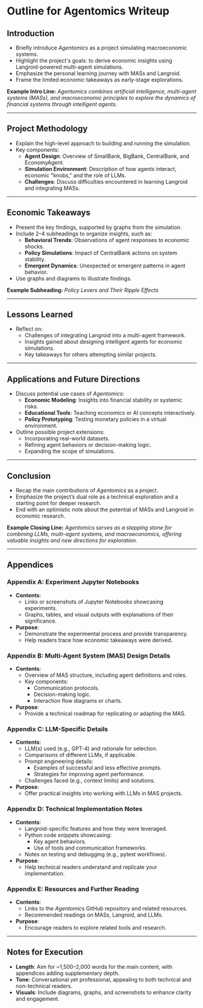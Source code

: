 # Outline for Agentomics Writeup

## Introduction
- Briefly introduce *Agentomics* as a project simulating macroeconomic systems.
- Highlight the project's goals: to derive economic insights using Langroid-powered multi-agent simulations.
- Emphasize the personal learning journey with MASs and Langroid.
- Frame the limited economic takeaways as early-stage explorations.

**Example Intro Line:**
*Agentomics combines artificial intelligence, multi-agent systems (MASs), and macroeconomic principles to explore the dynamics of financial systems through intelligent agents.*

---

## Project Methodology
- Explain the high-level approach to building and running the simulation.
- Key components:
  - **Agent Design**: Overview of SmallBank, BigBank, CentralBank, and EconomyAgent.
  - **Simulation Environment**: Description of how agents interact, economic "knobs," and the role of LLMs.
  - **Challenges**: Discuss difficulties encountered in learning Langroid and integrating MASs.

---

## Economic Takeaways
- Present the key findings, supported by graphs from the simulation.
- Include 2–4 subheadings to organize insights, such as:
  - **Behavioral Trends**: Observations of agent responses to economic shocks.
  - **Policy Simulations**: Impact of CentralBank actions on system stability.
  - **Emergent Dynamics**: Unexpected or emergent patterns in agent behavior.
- Use graphs and diagrams to illustrate findings.

**Example Subheading:**
*Policy Levers and Their Ripple Effects*

---

## Lessons Learned
- Reflect on:
  - Challenges of integrating Langroid into a multi-agent framework.
  - Insights gained about designing intelligent agents for economic simulations.
  - Key takeaways for others attempting similar projects.

---

## Applications and Future Directions
- Discuss potential use cases of *Agentomics*:
  - **Economic Modeling**: Insights into financial stability or systemic risks.
  - **Educational Tools**: Teaching economics or AI concepts interactively.
  - **Policy Prototyping**: Testing monetary policies in a virtual environment.
- Outline possible project extensions:
  - Incorporating real-world datasets.
  - Refining agent behaviors or decision-making logic.
  - Expanding the scope of simulations.

---

## Conclusion
- Recap the main contributions of *Agentomics* as a project.
- Emphasize the project’s dual role as a technical exploration and a starting point for deeper research.
- End with an optimistic note about the potential of MASs and Langroid in economic research.

**Example Closing Line:**
*Agentomics serves as a stepping stone for combining LLMs, multi-agent systems, and macroeconomics, offering valuable insights and new directions for exploration.*

---

## Appendices

### Appendix A: Experiment Jupyter Notebooks
- **Contents**:
  - Links or screenshots of Jupyter Notebooks showcasing experiments.
  - Graphs, tables, and visual outputs with explanations of their significance.
- **Purpose**:
  - Demonstrate the experimental process and provide transparency.
  - Help readers trace how economic takeaways were derived.

### Appendix B: Multi-Agent System (MAS) Design Details
- **Contents**:
  - Overview of MAS structure, including agent definitions and roles.
  - Key components:
    - Communication protocols.
    - Decision-making logic.
    - Interaction flow diagrams or charts.
- **Purpose**:
  - Provide a technical roadmap for replicating or adapting the MAS.

### Appendix C: LLM-Specific Details
- **Contents**:
  - LLM(s) used (e.g., GPT-4) and rationale for selection.
  - Comparisons of different LLMs, if applicable.
  - Prompt engineering details:
    - Examples of successful and less effective prompts.
    - Strategies for improving agent performance.
  - Challenges faced (e.g., context limits) and solutions.
- **Purpose**:
  - Offer practical insights into working with LLMs in MAS projects.

### Appendix D: Technical Implementation Notes
- **Contents**:
  - Langroid-specific features and how they were leveraged.
  - Python code snippets showcasing:
    - Key agent behaviors.
    - Use of tools and communication frameworks.
  - Notes on testing and debugging (e.g., pytest workflows).
- **Purpose**:
  - Help technical readers understand and replicate your implementation.

### Appendix E: Resources and Further Reading
- **Contents**:
  - Links to the *Agentomics* GitHub repository and related resources.
  - Recommended readings on MASs, Langroid, and LLMs.
- **Purpose**:
  - Encourage readers to explore related tools and research.

---

## Notes for Execution
- **Length**: Aim for ~1,500–2,000 words for the main content, with appendices adding supplementary depth.
- **Tone**: Conversational yet professional, appealing to both technical and non-technical readers.
- **Visuals**: Include diagrams, graphs, and screenshots to enhance clarity and engagement.
